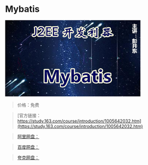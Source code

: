 # Mybatis

![img](../../../assets/study163/free/95018474-68ad-42c7-a676-b024f9b0a18e.jpg)

> 价格：免费

> [官方链接：https://study.163.com/course/introduction/1005642032.htm](https://study.163.com/course/introduction/1005642032.htm)

> [阿里网盘：]()

> [百度网盘：]()

> [夸克网盘：]()
